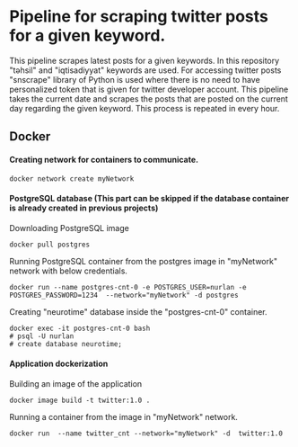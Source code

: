 # Pipeline for scraping twitter posts for a given keyword.
This pipeline scrapes latest posts for a given keywords. In this repository "təhsil" and "iqtisadiyyat" keywords are used.
For accessing twitter posts "snscrape" library of Python is used where there is no need to have personalized token
that is given for twitter developer account. This pipeline takes the current date and scrapes the posts that are 
posted on the current day regarding the given keyword. This process is repeated in every hour.

## Docker
#### Creating network for containers to communicate.
```docker
docker network create myNetwork
```
#### PostgreSQL database (This part can be skipped if the database container is already created in previous projects)

Downloading PostgreSQL image
```docker
docker pull postgres 
```
Running PostgreSQL container from the postgres image in "myNetwork" network with below credentials.
```docker
docker run --name postgres-cnt-0 -e POSTGRES_USER=nurlan -e POSTGRES_PASSWORD=1234  --network="myNetwork" -d postgres
```
Creating "neurotime" database inside the "postgres-cnt-0" container.
```docker
docker exec -it postgres-cnt-0 bash
# psql -U nurlan
# create database neurotime;
```

#### Application dockerization
Building an image of the application
```docker
docker image build -t twitter:1.0 . 
```
Running a container from the image in "myNetwork" network.
```docker
docker run  --name twitter_cnt --network="myNetwork" -d  twitter:1.0
```
